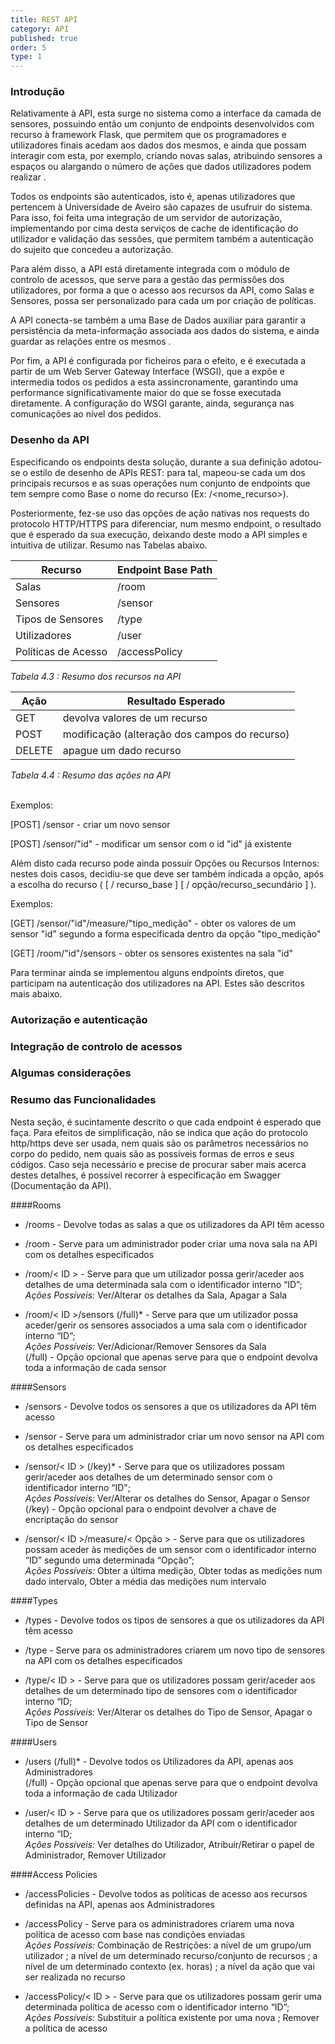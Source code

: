 ```yaml
---
title: REST API
category: API
published: true
order: 5
type: 1
---
```


### Introdução

Relativamente à API, esta surge no sistema como a interface da camada de sensores, possuindo então um conjunto de endpoints desenvolvidos com recurso à framework Flask, que permitem que os programadores e utilizadores finais acedam aos dados dos mesmos, e ainda que possam interagir com esta, por exemplo, criando novas salas, atribuindo sensores a espaços ou alargando o número de ações que dados utilizadores podem realizar . 

Todos os endpoints são autenticados, isto é, apenas utilizadores que pertencem à Universidade de Aveiro são capazes de usufruir do sistema. Para isso, foi feita uma integração de um servidor de autorização, implementando por cima desta serviços de cache de identificação do utilizador e validação das sessões, que permitem também a autenticação do sujeito que concedeu a autorização.

Para além disso, a API está diretamente integrada com o módulo de controlo de acessos, que serve para a gestão das permissões dos utilizadores, por forma a que o acesso aos recursos da API, como Salas e Sensores, possa ser personalizado para cada um por criação de políticas.

A API conecta-se também a uma Base de Dados auxiliar para garantir a persistência da meta-informação associada aos dados do sistema, e ainda guardar as relações entre os mesmos .

Por fim, a API é configurada por ficheiros para o efeito, e é executada a partir de um Web Server Gateway Interface (WSGI), que a expõe e intermedia todos os pedidos a esta assincronamente, garantindo uma performance significativamente maior do que se fosse executada diretamente. A configuração do WSGI garante, ainda, segurança nas comunicações ao nível dos pedidos.


### Desenho da API

Especificando os endpoints desta solução, durante a sua definição adotou-se o estilo de desenho de APIs REST: para tal, mapeou-se cada um dos principais recursos e as suas operações num conjunto de endpoints que tem sempre como Base o nome do recurso (Ex: /<nome_recurso>).

Posteriormente, fez-se uso das opções de ação nativas nos requests do protocolo HTTP/HTTPS para diferenciar, num mesmo endpoint, o resultado que é esperado da sua execução, deixando deste modo a API simples e intuitiva de utilizar. Resumo nas Tabelas abaixo.

| Recurso | Endpoint Base Path |
| --- | --- |
| Salas | /room |
| Sensores | /sensor |
| Tipos de Sensores | /type |
| Utilizadores  | /user |
| Políticas de Acesso | /accessPolicy |
<i>Tabela 4.3 : Resumo dos recursos na API</i>


| Ação | Resultado Esperado |
| --- | --- |
| GET | devolva valores de um recurso |
| POST | modificação (alteração dos campos do recurso) |
| DELETE | apague um dado recurso |
<i>Tabela 4.4 : Resumo das ações na API</i>

<br/>
Exemplos:

[POST] /sensor - criar um novo sensor

[POST] /sensor/"id" - modificar um sensor com o id "id" já existente

Além disto cada recurso pode ainda possuir Opções ou Recursos Internos: nestes dois casos, decidiu-se que deve ser também indicada a opção, após a escolha do recurso ( [ / recurso_base ] [ / opção/recurso_secundário ] ).

Exemplos:

[GET] /sensor/"id"/measure/"tipo_medição" - obter os valores de um sensor "id" segundo a forma especificada dentro da opção "tipo_medição"

[GET] /room/"id"/sensors - obter os sensores existentes na sala "id"

Para terminar ainda se implementou alguns endpoints diretos, que participam na autenticação dos utilizadores na API. Estes são descritos mais abaixo.


### Autorização e autenticação

### Integração de controlo de acessos

### Algumas considerações

### Resumo das Funcionalidades

Nesta seção, é sucintamente descrito o que cada endpoint é esperado que faça. Para efeitos de simplificação, não se indica que ação do protocolo http/https deve ser usada, nem quais são os parâmetros necessários no corpo do pedido, nem quais são as possíveis formas de erros e seus códigos.
Caso seja necessário e precise de procurar saber mais acerca destes detalhes, é possível recorrer à especificação em Swagger (Documentação da API).

####Rooms
- /rooms - Devolve todas as salas a que os utilizadores da API têm acesso

- /room - Serve para um administrador poder criar uma nova sala na API com os detalhes especificados

- /room/< ID > -  Serve para que um utilizador possa gerir/aceder aos detalhes de uma determinada sala com o identificador interno “ID”; <br/>
<i>Ações Possíveis:</i> Ver/Alterar os detalhes da Sala, Apagar a Sala

- /room/< ID >/sensors (/full)* - Serve para que um utilizador possa aceder/gerir os sensores associados a uma sala com o identificador interno “ID”; <br/>
<i>Ações Possíveis:</i> Ver/Adicionar/Remover Sensores da Sala <br/>
(/full) - Opção opcional que apenas serve para que o endpoint devolva toda a informação de cada sensor

####Sensors

- /sensors - Devolve todos os sensores a que os utilizadores da API têm acesso

- /sensor -  Serve para um administrador criar um novo sensor na API com os detalhes especificados

- /sensor/< ID > (/key)* - Serve para que os utilizadores possam gerir/aceder aos detalhes de um determinado sensor com o identificador interno “ID";<br/> 
<i>Ações Possíveis:</i> Ver/Alterar os detalhes do Sensor, Apagar o Sensor<br/>
(/key) - Opção opcional para o endpoint devolver a chave de encriptação do sensor

- /sensor/< ID >/measure/< Opção > - Serve para que os utilizadores possam aceder às medições de um sensor com o identificador interno “ID” segundo uma determinada “Opção”;<br/>
<i>Ações Possíveis:</i> Obter a última medição, Obter todas as medições num dado intervalo, Obter a média das medições num intervalo 

####Types

- /types - Devolve todos os tipos de sensores a que os utilizadores da API têm acesso

- /type -  Serve para os administradores criarem um novo tipo de sensores na API com os detalhes especificados

- /type/< ID > - Serve para que os utilizadores possam gerir/aceder aos detalhes de um determinado tipo de sensores com o identificador interno “ID;<br/>
<i>Ações Possíveis:</i> Ver/Alterar os detalhes do Tipo de Sensor, Apagar o Tipo de Sensor

####Users

- /users (/full)* - Devolve todos os Utilizadores da API, apenas aos Administradores <br/>
(/full) - Opção opcional que apenas serve para que o endpoint devolva toda a informação de cada Utilizador

- /user/< ID > - Serve para que os utilizadores possam gerir/aceder aos detalhes de um determinado Utilizador da API com o identificador interno “ID; <br/>
<i>Ações Possíveis:</i> Ver detalhes do Utilizador, Atribuir/Retirar o papel de Administrador, Remover Utilizador

####Access Policies

- /accessPolicies - Devolve todos as políticas de acesso aos recursos definidas na API, apenas aos Administradores

- /accessPolicy -  Serve para os administradores criarem uma nova política de acesso com base nas condições enviadas<br/>
<i>Ações Possíveis:</i> Combinação de Restrições: a nível de um grupo/um utilizador ; a nível de um determinado recurso/conjunto de recursos ; a nível de um determinado contexto (ex. horas) ; a nível da ação que vai ser realizada no recurso

- /accessPolicy/< ID > - Serve para que os utilizadores possam gerir uma determinada política de acesso com o identificador interno “ID”;<br/> 
<i>Ações Possíveis:</i> Substituir a política existente por uma nova ; Remover a política de acesso


